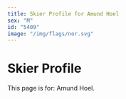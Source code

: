 ```yaml
---
title: Skier Profile for Amund Hoel
sex: "M"
id: "5409"
image: "/img/flags/nor.svg" 
---
```


# Skier Profile

This page is for: Amund Hoel.
    